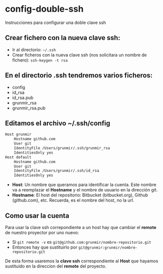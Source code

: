 # config-double-ssh
Instrucciones para configurar una doble clave ssh

## Crear fichero con la nueva clave ssh:

* Ir al directorio: 
`~/.ssh`
* Crear ficheros con la nueva clave ssh (nos solicitara un nombre de fichero): 
` ssh-keygen -t rsa `

## En el directorio .ssh tendremos varios ficheros:

* config
* id_rsa
* id_rsa.pub
* grunmir_rsa
* grunmir_rsa.pub

## Editamos el archivo ~/.ssh/config

```html
Host grunmir
    Hostname github.com
    User git
    IdentityFile /Users/grunmir/.ssh/grunmir_rsa
    IdentitiesOnly yes
Host default
    Hostname github.com
    User git
    IdentityFile /Users/grunmir/.ssh/id_rsa
    IdentitiesOnly yes
```

* __Host__: Un nombre que queramos para identificar la cuenta. Este nombre va a reemplazar el __Hostname__ y el nombre de usuario en la dirección git.
* __Hostname__: El host del repositorio: Bitbucket (bitbucket.org), Github (github.com), etc. Recuerda, es el nombre del host, no la url.

## Como usar la cuenta

Para usar la clave ssh correpondiente a un host hay que cambiar el __remote__ de nuestro proyector por uno nuevo:

* Si `git remote -v` es `git@github.com:grunmir/nombre-repositorio.git`
* Entonces hay que sustituirlo por `git@grunmir:grunmir/nombre-repositorio.git`

De esta forma usaremos la __clave ssh__ correspondiente al __Host__ que hayamos sustituido en la direccion del __remote__ del proyecto.
